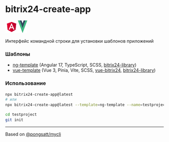 # bitrix24-create-app

<img src="templates/ng-template/src/assets/angular.svg" alt="webstorm" width="40" height="40"/><img src="templates/vue-template/public/vue.svg" alt="webstorm" width="30" height="40"/>

Интерфейс командной строки для установки шаблонов приложений

### Шаблоны

* [ng-template](https://github.com/astrotrain55/bitrix24-create-app/tree/master/templates/ng-template#readme) (Angular 17, TypeScript, SCSS, [bitrix24-library](https://www.npmjs.com/package/bitrix24-library))
* [vue-template](https://github.com/astrotrain55/bitrix24-create-app/tree/master/templates/vue-template#readme) (Vue 3, Pinia, Vite, SCSS, [vue-bitrix24](https://www.npmjs.com/package/vue-bitrix24), [bitrix24-library](https://www.npmjs.com/package/bitrix24-library))

### Использование

```sh
npx bitrix24-create-app@latest
# или
npx bitrix24-create-app@latest --template=ng-template --name=testproject
```
```sh
cd testproject
git init
```

___

Based on [@pongsatt/mycli](https://github.com/pongsatt/mycli)
